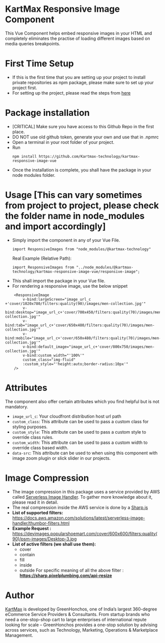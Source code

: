 # KartMax Responsive Image Component

This Vue Component helps embed responsive images in your HTML and completely eliminates the practise of loading different images based on media queries
breakpoints.

# First Time Setup

- If this is the first time that you are setting up your project to install private repositories as npm package, please make sure to set up your project first.
- For setting up the project, please read the steps from [here](https://postscripts.medium.com/npm-install-packages-from-github-9ec5c6fd0058)

# Package installation

- [CRITICAL] Make sure you have access to this Github Repo in the first place.
- DO NOT use old github token, generate your own and use that in .npmrc
- Open a terminal in your root folder of your project.
- Run
    ```
    npm install https://github.com/Kartmax-technology/kartmax-responsive-image-vue
    ```
- Once the installation is complete, you shall have the package in your node modules folder.

# Usage [This can vary sometimes from project to project, please check the folder name in node_modules and import accordingly]

- Simply import the component in any of your Vue File.
    ```
    import ResponsiveImages from "node_modules/@kartmax-technology"
    ```
    Real Example (Relative Path): 
  ```
  import ResponsiveImages from "../node_modules/@kartmax-technology/kartmax-responsive-image-vue/responsive-image"; 
  ```
- This shall import the package in your Vue file.
- For rendering a responsive image, use the below snippet
```
    <ResponsiveImage
        v-bind:largeScreen="image_url_c +'cover/1020x780/filters:quality(90)/images/men-collection.jpg'"
        v-bind:desktop="image_url_c+'cover/700x450/filters:quality(70)/images/men-collection.jpg'"
        v-bind:tab="image_url_c+'cover/650x480/filters:quality(70)/images/men-collection.jpg'"
        v-bind:mobile="image_url_c+'cover/650x480/filters:quality(70)/images/men-collection.jpg'"
        v-bind:default_image="image_url_c+'cover/800x750/images/men-collection.jpg'"
        v-bind:custom_width="'100%'"
        custom_class="img-fluid"
        :custom_style="'height:auto;border-radius:10px'"
    />
```

# Attributes

The component also offer certain attributes which you find helpful but is not mandatory.

- `image_url_c`: Your cloudfront distribution host url path
- `custom_class`: This attribute can be used to pass a custom class for styling purposes.
- `custom_style`: This attribute can be used to pass a custom style to override class rules.
- `custom_width`: This attribute can be used to pass a custom width to override class based width.
- `data-src`: This attribute can be used to when using this component with image zoom plugin or slick slider in our projects.

# Image Compression

- The image compression in this package uses a service provided by AWS called [Serverless Image Handler](https://aws.amazon.com/solutions/implementations/serverless-image-handler/). To gather
  more knowledge about it, please read it in detail.
- The real compression inside the AWS service is done by a [Sharp.js](https://sharp.pixelplumbing.com/api-resize)
- **List of supported filters:** https://docs.aws.amazon.com/solutions/latest/serverless-image-handler/thumbor-filters.html
- **Example Request :** https://devimages.popularshoemart.com/cover/600x600/filters:quality(90)/psm-images/Desktop-3.jpg
- **List of active filters (we shall use them):**
  - cover
  - contain 
  - fill
  - inside
  - outside
  For specific meaning of all the above filter : **https://sharp.pixelplumbing.com/api-resize**

# Author

[KartMax](https://kartmax.in) is developed by GreenHonchos, one of India’s largest 360-degree eCommerce Service Providers & Consultants. From startup brands who need a one-stop-shop cart to large enterprises of international repute looking for scale – GreenHonchos provides a one-stop solution by advising across services, such as Technology, Marketing, Operations & Marketplace Management.
